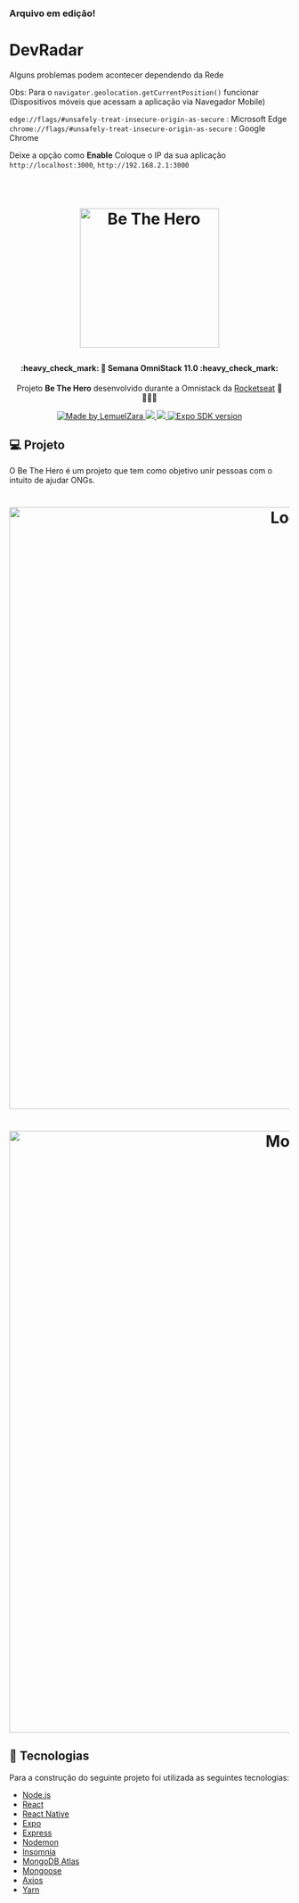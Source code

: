 ### Arquivo em edição!

# DevRadar

Alguns problemas podem acontecer dependendo da Rede

Obs: Para o `navigator.geolocation.getCurrentPosition()` funcionar (Dispositivos móveis que acessam a aplicação via Navegador Mobile)

`edge://flags/#unsafely-treat-insecure-origin-as-secure` : Microsoft Edge
`chrome://flags/#unsafely-treat-insecure-origin-as-secure` : Google Chrome

Deixe a opção como **Enable**
Coloque o IP da sua aplicação `http://localhost:3000`, `http://192.168.2.1:3000`



﻿<h1 align="center">
    <img alt="Be The Hero" src="assets/logo.svg" width="250px" />
</h1>
<h4 align="center"> 
	:heavy_check_mark: 🚀 Semana OmniStack 11.0 :heavy_check_mark:
</h4>
<p align="center">Projeto <strong>Be The Hero</strong> desenvolvido durante a Omnistack da <a href="https://rocketseat.com.br">Rocketseat</a> 🚀👩🏽‍🚀</p>
<p align="center">
  <a href="https://www.linkedin.com/in/lemuelzara/">
    <img alt="Made by LemuelZara" src="https://img.shields.io/badge/made%20by-Lemuel%20Zara-%2304D361">
  </a>
  <a aria-label="Versão do Node" href="https://github.com/nodejs/node/blob/master/doc/changelogs/CHANGELOG_V12.md#12.16.1">
    <img src="https://img.shields.io/badge/node.js@lts-12.16.1-informational?logo=Node.JS"></img>
  </a>
  <a aria-label="Versão do React" href="https://github.com/facebook/react/blob/master/CHANGELOG.md#16131-november-14-2019">
    <img src="https://img.shields.io/badge/react-16.13.1-informational?logo=react"></img>
  </a>
  <a aria-label="SDK version" href="https://www.npmjs.com/package/expo" target="_blank">
    <img alt="Expo SDK version" src="https://img.shields.io/npm/v/expo.svg?style=flat-square&label=Expo%20SDK&labelColor=000000&color=4630EB">
  </a>
</p>

## 💻 Projeto

O Be The Hero é um projeto que tem como objetivo unir pessoas com o intuito de ajudar ONGs.

<h1 align="center">
    <img alt="Login-Page" title="Login-Page" src="assets/be-the-hero-web.png" width="1080px" />
</h1>
<h1 align="center">
    <img alt="Mobile-Page" title="Login-Page" src="assets/be-the-hero-phone.png" width="1080px" />
</h1>

## :rocket: Tecnologias

Para a construção do seguinte projeto foi utilizada as seguintes tecnologias:

- [Node.js](https://nodejs.org/en/) 
- [React](https://reactjs.org)
- [React Native](https://facebook.github.io/react-native/)
- [Expo](https://expo.io/)
- [Express](https://expressjs.com/pt-br/)
- [Nodemon](https://nodemon.io/)
- [Insomnia](https://insomnia.rest/)
- [MongoDB Atlas](https://www.mongodb.com/cloud/atlas)
- [Mongoose](https://mongoosejs.com/)
- [Axios](https://github.com/axios/axios)
- [Yarn](https://yarnpkg.com/)
